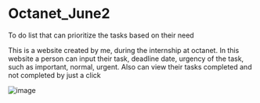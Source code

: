 # Octanet_June2
To do list that can prioritize the tasks based on their need

This is a website created by me, during the internship at octanet. In this website a person can input their task, deadline date, urgency of the task, such as important, normal, urgent. Also can view their tasks completed and not completed by just a click

![image](https://github.com/5RIKANTH-REDDY/Octanet_June2/assets/76596566/b95f8511-bd0f-4a7f-bbdc-12f9ee3a3bc5)

